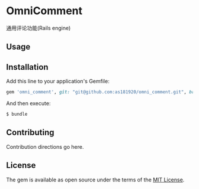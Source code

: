 # OmniComment
通用评论功能(Rails engine)

## Usage

## Installation
Add this line to your application's Gemfile:

```ruby
gem 'omni_comment', git: "git@github.com:as181920/omni_comment.git", branch: "master"
```

And then execute:
```bash
$ bundle
```

## Contributing
Contribution directions go here.

## License
The gem is available as open source under the terms of the [MIT License](https://opensource.org/licenses/MIT).
